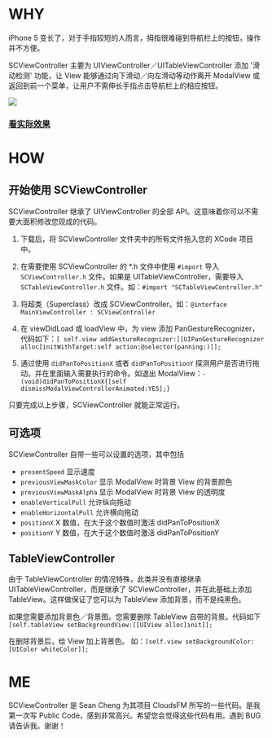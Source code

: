 # WHY

iPhone 5 变长了，对于手指较短的人而言，拇指很难碰到导航栏上的按钮，操作并不方便。

SCViewController 主要为 UIViewController／UITableViewController 添加 '滑动检测' 功能，让 View 能够通过向下滑动／向左滑动等动作离开 ModalView 或返回到前一个菜单，让用户不需伸长手指点击导航栏上的相应按钮。

![](https://photos-2.dropbox.com/t/0/AACCQbuQmap2_uUnu8_2UUpzi40sXYHEH-kSYkUMubyH3A/10/12114735/jpeg/1024x768/2/1350500400/0/2/Untitled.tiff/udjg1rLLGPHEcDzQp2IFWY2lDektsmVXuHtPhXsh7VU)


### [看实际效果](http://d.pr/v/7g15)

# HOW
## 开始使用 SCViewController
SCViewController 继承了 UIViewController 的全部 API。这意味着你可以不需要大面积修改您现成的代码。

1. 下载后，将 SCViewController 文件夹中的所有文件拖入您的 XCode 项目中。

2. 在需要使用 SCViewController 的 *.h 文件中使用 `#import` 导入 `SCViewController.h` 文件。如果是 UITableViewController，需要导入 `SCTableViewController.h` 文件。如：`#import "SCTableViewController.h"`

3. 将超类（Superclass）改成 SCViewController。如：`@interface MainViewController : SCViewController`

4. 在 viewDidLoad 或 loadView 中，为 view 添加 PanGestureRecognizer，代码如下：`[
self.view addGestureRecognizer:[[UIPanGestureRecognizer alloc]initWithTarget:self action:@selector(panning:)]];`

5. 通过使用 `didPanToPositionX` 或者 `didPanToPositionY` 探测用户是否进行拖动。并在里面输入需要执行的命令。如退出 ModalView：`- (void)didPanToPositionX{[self dismissModalViewControllerAnimated:YES];}`

只要完成以上步骤，SCViewController 就能正常运行。

## 可选项

SCViewController 自带一些可以设置的选项，其中包括

- `presentSpeed` 显示速度
- `previousViewMaskColor` 显示 ModalView 时背景 View 的背景颜色 
- `previousViewMaskAlpha` 显示 ModalView 时背景 View 的透明度
- `enableVerticalPull` 允许纵向拖动
- `enableHorizontalPull` 允许横向拖动
- `positionX` X 数值，在大于这个数值时激活 didPanToPositionX
- `positionY` Y 数值，在大于这个数值时激活 didPanToPositionY

## TableViewController

由于 TableViewController 的情况特殊，此类并没有直接继承 UITableViewController，而是继承了 SCViewController，并在此基础上添加 TableView。这样做保证了您可以为 TableView 添加背景，而不是纯黑色。

如果您需要添加背景色／背景图。您需要删除 TableView 自带的背景。代码如下 `[self.tableView setBackgroundView:[[UIView alloc]init]];`

在删除背景后，给 View 加上背景色。 如：`[self.view setBackgroundColor:[UIColor whiteColor]];`

# ME

SCViewController 是 Sean Cheng 为其项目 CloudsFM 所写的一些代码。是我第一次写 Public Code，感到非常高兴。希望您会觉得这些代码有用。遇到 BUG 请告诉我。谢谢！